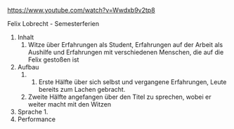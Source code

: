 
https://www.youtube.com/watch?v=Wwdxb9v2tp8

Felix Lobrecht - Semesterferien

1. Inhalt
	1. Witze über Erfahrungen als Student, Erfahrungen auf der Arbeit als Aushilfe und Erfahrungen mit verschiedenen Menschen, die auf die Felix gestoßen ist
2. Aufbau
	1. 1. Erste Hälfte über sich selbst und vergangene Erfahrungen, Leute bereits zum Lachen gebracht.
	2. Zweite Hälfte angefangen über den Titel zu sprechen, wobei er weiter macht mit den Witzen
3. Sprache
	1. 
4. Performance